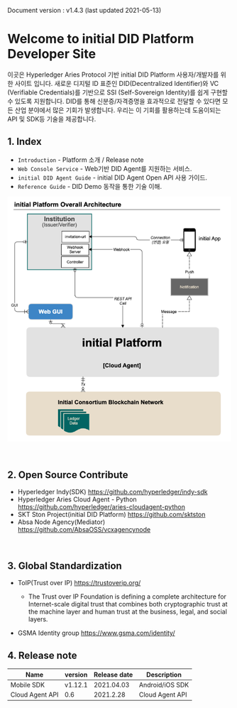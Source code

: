 Document version : v1.4.3 (last updated 2021-05-13)

Welcome to initial DID Platform Developer Site
===============


이곳은 Hyperledger Aries Protocol 기반 initial DID Platform 사용자/개발자를 위한 사이트 입니다. 
새로운 디지털 ID 표준인 DID(Decentralized Identifier)와 VC (Verifiable Credentials)를 기반으로 SSI (Self-Sovereign Identity)를 쉽게 구현할 수 있도록 지원합니다.
DID를 통해 신분증/자격증명을 효과적으로 전달할 수 있다면 모든 산업 분야에서 많은 기회가 발생합니다.
우리는 이 기회를 활용하는데 도움이되는 API 및 SDK등 기술을 제공합니다.


## 1. Index

* `Introduction` - Platform 소개 / Release note 
* `Web Console Service` - Web기반 DID Agent를 지원하는 서비스.
* `initial DID Agent Guide` - initial DID Agent Open API 사용 가이드.
* `Reference Guide` - DID Demo 동작을 통한 기술 이해.


![platform arch](img/initial_platform_architecture.png)

<br>

## 2. Open Source Contribute

- Hyperledger Indy(SDK)
<https://github.com/hyperledger/indy-sdk>
- Hyperledger Aries Cloud Agent - Python
<https://github.com/hyperledger/aries-cloudagent-python>
- SKT Ston Project(initial DID Platform)
<https://github.com/sktston>
- Absa Node Agency(Mediator)
<https://github.com/AbsaOSS/vcxagencynode>


<br>

## 3. Global Standardization

- ToIP(Trust over IP)
<https://trustoverip.org/> <br>
    - The Trust over IP Foundation is defining a complete architecture for Internet-scale digital trust that combines both cryptographic trust at the machine layer and human trust at the business, legal, and social layers.


- GSMA Identity group
<https://www.gsma.com/identity/>

  
## 4. Release note

Name | version | Release date| Description
 --- | --- | --- | --- 
Mobile SDK | v1.12.1 | 2021.04.03 | Android/iOS SDK
Cloud Agent API | 0.6 | 2021.2.28 | Cloud Agent API